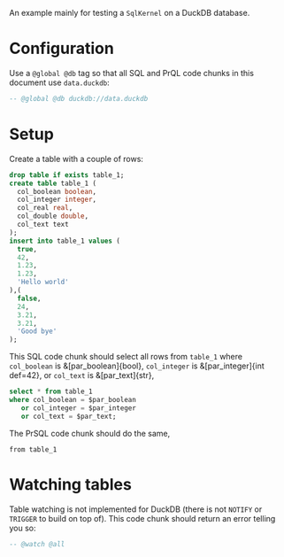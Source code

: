 An example mainly for testing a `SqlKernel` on a DuckDB database.

# Configuration

Use a `@global @db` tag so that all SQL and PrQL code chunks in this document use `data.duckdb`:

```sql exec
-- @global @db duckdb://data.duckdb
```

# Setup

Create a table with a couple of rows:

```sql exec
drop table if exists table_1;
create table table_1 (
  col_boolean boolean,
  col_integer integer,
  col_real real,
  col_double double,
  col_text text
);
insert into table_1 values (
  true,
  42,
  1.23,
  1.23,
  'Hello world'
),(
  false,
  24,
  3.21,
  3.21,
  'Good bye'
);
```

This SQL code chunk should select all rows from `table_1` where `col_boolean` is &[par_boolean]{bool}, `col_integer` is &[par_integer]{int def=42}, or `col_text` is &[par_text]{str},

```sql exec
select * from table_1
where col_boolean = $par_boolean
   or col_integer = $par_integer
   or col_text = $par_text;
```

The PrSQL code chunk should do the same,

```prql exec
from table_1
```

# Watching tables

Table watching is not implemented for DuckDB (there is not `NOTIFY` or `TRIGGER` to build on top of). This code chunk should return an error telling you so:

```sql exec
-- @watch @all
```
